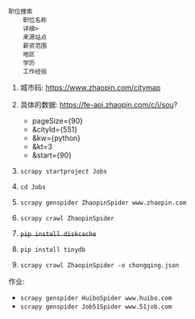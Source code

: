 ```
职位搜索
    职位名称
    详细>
    来源站点
    薪资范围
    地区
    学历
    工作经验
```
1. 城市码:
    https://www.zhaopin.com/citymap
2. 具体的数据:
    https://fe-api.zhaopin.com/c/i/sou?
    * pageSize={90}
    * &cityId={551}
    * &kw={python}
    * &kt=3
    * &start={90}


1. `scrapy startproject Jobs`
2. `cd Jobs`
3. `scrapy genspider ZhaopinSpider www.zhaopin.com`
4. `scrapy crawl ZhaopinSpider`
5. ~~`pip install diskcache`~~
6. `pip install tinydb`
7. `scrapy crawl ZhaopinSpider -o chongqing.json`

作业:
* `scrapy genspider HuiboSpider www.huibo.com`
* `scrapy genspider Job51Spider www.51job.com`